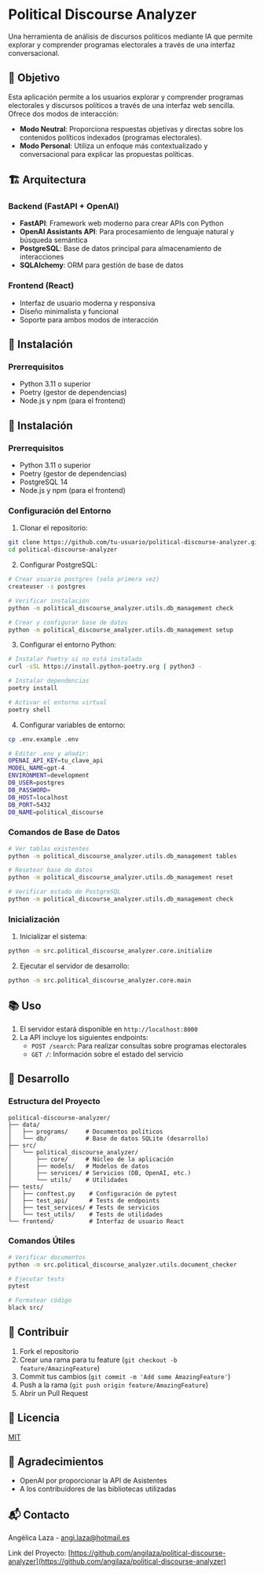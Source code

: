 # Political Discourse Analyzer

Una herramienta de análisis de discursos políticos mediante IA que permite explorar y comprender programas electorales a través de una interfaz conversacional.

## 🎯 Objetivo

Esta aplicación permite a los usuarios explorar y comprender programas electorales y discursos políticos a través de una interfaz web sencilla. Ofrece dos modos de interacción:

- **Modo Neutral**: Proporciona respuestas objetivas y directas sobre los contenidos políticos indexados (programas electorales).
- **Modo Personal**: Utiliza un enfoque más contextualizado y conversacional para explicar las propuestas políticas.

## 🏗️ Arquitectura

### Backend (FastAPI + OpenAI)

- **FastAPI**: Framework web moderno para crear APIs con Python
- **OpenAI Assistants API**: Para procesamiento de lenguaje natural y búsqueda semántica
- **PostgreSQL**: Base de datos principal para almacenamiento de interacciones
- **SQLAlchemy**: ORM para gestión de base de datos

### Frontend (React)

- Interfaz de usuario moderna y responsiva
- Diseño minimalista y funcional
- Soporte para ambos modos de interacción

## 🚀 Instalación

### Prerrequisitos

- Python 3.11 o superior
- Poetry (gestor de dependencias)
- Node.js y npm (para el frontend)

## 🚀 Instalación

### Prerrequisitos
- Python 3.11 o superior
- Poetry (gestor de dependencias)
- PostgreSQL 14
- Node.js y npm (para el frontend)

### Configuración del Entorno

1. Clonar el repositorio:

```bash
git clone https://github.com/tu-usuario/political-discourse-analyzer.git
cd political-discourse-analyzer
```

2. Configurar PostgreSQL:

```bash
# Crear usuario postgres (solo primera vez)
createuser -s postgres

# Verificar instalación
python -m political_discourse_analyzer.utils.db_management check

# Crear y configurar base de datos
python -m political_discourse_analyzer.utils.db_management setup
```

3. Configurar el entorno Python:

```bash
# Instalar Poetry si no está instalado
curl -sSL https://install.python-poetry.org | python3 -

# Instalar dependencias
poetry install

# Activar el entorno virtual
poetry shell
```

4. Configurar variables de entorno:

```bash
cp .env.example .env

# Editar .env y añadir:
OPENAI_API_KEY=tu_clave_api
MODEL_NAME=gpt-4
ENVIRONMENT=development
DB_USER=postgres
DB_PASSWORD=
DB_HOST=localhost
DB_PORT=5432
DB_NAME=political_discourse
```

### Comandos de Base de Datos

```bash
# Ver tablas existentes
python -m political_discourse_analyzer.utils.db_management tables

# Resetear base de datos
python -m political_discourse_analyzer.utils.db_management reset

# Verificar estado de PostgreSQL
python -m political_discourse_analyzer.utils.db_management check
```

### Inicialización

1. Inicializar el sistema:

```bash
python -m src.political_discourse_analyzer.core.initialize
```

2. Ejecutar el servidor de desarrollo:

```bash
python -m src.political_discourse_analyzer.core.main
```

## 📚 Uso

1. El servidor estará disponible en `http://localhost:8000`
2. La API incluye los siguientes endpoints:
   - `POST /search`: Para realizar consultas sobre programas electorales
   - `GET /`: Información sobre el estado del servicio

## 🔧 Desarrollo

### Estructura del Proyecto

```text
political-discourse-analyzer/
├── data/
│   ├── programs/     # Documentos políticos
│   └── db/           # Base de datos SQLite (desarrollo)
├── src/
│   └── political_discourse_analyzer/
│       ├── core/     # Núcleo de la aplicación
│       ├── models/   # Modelos de datos
│       ├── services/ # Servicios (DB, OpenAI, etc.)
│       └── utils/    # Utilidades
├── tests/
│   ├── conftest.py    # Configuración de pytest
│   ├── test_api/      # Tests de endpoints
│   ├── test_services/ # Tests de servicios
│   └── test_utils/    # Tests de utilidades
└── frontend/          # Interfaz de usuario React
```

### Comandos Útiles

```bash
# Verificar documentos
python -m src.political_discourse_analyzer.utils.document_checker

# Ejecutar tests
pytest

# Formatear código
black src/
```

## 🤝 Contribuir

1. Fork el repositorio
2. Crear una rama para tu feature (`git checkout -b feature/AmazingFeature`)
3. Commit tus cambios (`git commit -m 'Add some AmazingFeature'`)
4. Push a la rama (`git push origin feature/AmazingFeature`)
5. Abrir un Pull Request

## 📝 Licencia

[MIT](LICENSE)

## 🙏 Agradecimientos

- OpenAI por proporcionar la API de Asistentes
- A los contribuidores de las bibliotecas utilizadas

## 📬 Contacto

Angélica Laza - <angi.laza@hotmail.es>

Link del Proyecto: [https://github.com/angilaza/political-discourse-analyzer](https://github.com/angilaza/political-discourse-analyzer)
